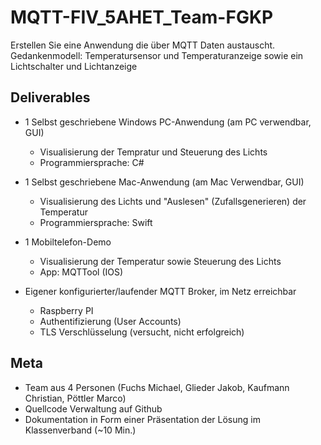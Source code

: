 # MQTT-FIV_5AHET_Team-FGKP

Erstellen Sie eine Anwendung die über MQTT Daten austauscht. 
Gedankenmodell: Temperatursensor und Temperaturanzeige sowie ein Lichtschalter und Lichtanzeige

## Deliverables
* 1 Selbst geschriebene Windows PC-Anwendung (am PC verwendbar, GUI)
  * Visualisierung der Tempratur und Steuerung des Lichts
  * Programmiersprache: C#

* 1 Selbst geschriebene Mac-Anwendung (am Mac Verwendbar, GUI)
  * Visualisierung des Lichts und "Auslesen" (Zufallsgenerieren) der Temperatur
  * Programmiersprache: Swift

* 1 Mobiltelefon-Demo
  * Visualisierung der Temperatur sowie Steuerung des Lichts
  * App: MQTTool (IOS)

* Eigener konfigurierter/laufender MQTT Broker, im Netz erreichbar
  * Raspberry PI
  * Authentifizierung (User Accounts)
  * TLS Verschlüsselung (versucht, nicht erfolgreich)

## Meta 
* Team aus 4 Personen (Fuchs Michael, Glieder Jakob, Kaufmann Christian, Pöttler Marco)
* Quellcode Verwaltung auf Github
* Dokumentation in Form einer Präsentation der Lösung im Klassenverband (~10 Min.)